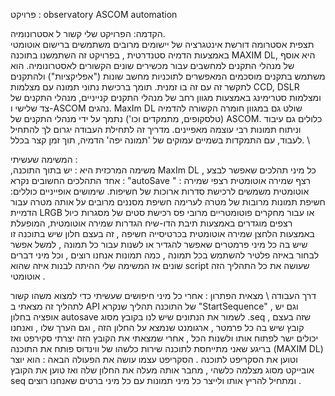 פרויקט :  observatory ASCOM automation 

הקדמה: 
הפרויקט שלי קשור ל אסטרונומיה.  
תצפית אסטרומה דורשת אינטגרציה של יישומים מרובים משתמשים ברישום אוטומטי באמצעות הדמיה סטנדרטית ,  בפרויקט זה השתמשנו בתוכנה MAXIM DL,   היא אוסף של מנהלי התקנים למחשבים עבור מכשירים שונים הקשורים לאסטרונומיה. הוא משתמש בתקנים מוסכמים המאפשרים לתוכניות מחשב שונות ("אפליקציות") ולהתקנים לתקשר זה עם זה בו זמנית. תומך ברכישת נתוני תמונה עם מצלמות CCD, DSLR ומצלמות סטרימינג באמצעות מגוון רחב של מנהלי התקנים קנייניים, מנהלי התקנים של צד שלישי ו-ASCOM נהגים. 
 MaxIm DL שולט גם במגוון חומרה הקשורה להדמיה (טלסקופים, מתמקדים וכו') נתמך על ידי מנהלי התקנים של ASCOM. כלולים גם עיבוד וניתוח תמונות רבי עוצמה מאפיינים. מדריך זה לתחילת העבודה יגרום לך להתחיל לעבוד, עם התמקדות בשמיים עמוקים של 'תמונה יפה' הדמיה, תוך זמן קצר בכלל. \

המשימה שעשיתי :  
,משימה המרכזית  היא : 
יש בתוך התוכנה  MaxIm DL  כל מיני תהלכים שאפשר לבצע , אחד התהלכים החשובים נקרא : "autoSave " :
 רצף שמירה אוטומטית רצפי שמירה אוטומטית משמשים לרכישת סדרות ארוכות של חשיפות. שימושים אופייניים כוללים: חשיפת תמונות מרובות של מטרה לערימה חשיפת מסננים מרובים על אותה מטרה עבור הדמיית LRGB או עבור מחקרים פוטומטריים מרובי פס רכישת סטים של מסגרות כיול רצפים מוגדרים באמצעות תיבת הדו-שיח הגדרות שמירה אוטומטית, המופעלת באמצעות הלחצן שמירה אוטומטית בכרטיסייה חשיפה , זה בעצם חלון שיש בתוכנה זו שיש בה כל מיני פרמטרים שאפשר להגדיר או לשנות עבור כל תמונה , למשל אפשר לבחור באיזה פלטיר להשתמש בכל תמונה , כמה תמונות אנחנו רוצים , וכל מיני דברים שונים 
אז המשימה שלי ההיתה לבנות איזה שהוא script שעושה את כל התהליך הזה אוטומטי . 

דרך העבודה \ מצאית הפתרון : 
אחרי כל מיני חיפושים שעשיתי כדי למצוא משהו קשור לתהליך זה מצאתי ב API של התוכנה תהליך שנקרא "StartSequence" , וגם יש אופציה בחלון autosave לשמור את הנתונים שיש לנו בקובץ מסוג .seq , שזה בעצם קובץ שיש בה כל פרמטר , ארגומנט שנמצא על החלון הזה , וגם הערך שלו , ואנחנו יכולים ישר לפתוח אותו ולשנות הכל , אחרי שמצאתי את הקובץ הזה יצרתי סקירפט ואז בריגע שאני מתייחסת לתוכנה שירות כלשהו של ווינדוס פותח את התוכנה (MAXIM DL) וטוען את הסקריפט לתוכנה . 
הסקריפט עצמו עושה את הפעולה הבאה : הוא יוצר אובייקט מסוג מצלמה כלשהי , מחבר אותה מעלה את החלון שלה ואז טוען את הקובץ seq ומתחיל להריץ אותו ולייצר כל מיני תמונות עם כל מיני ברטים שאנחנו רוצים . 
 
